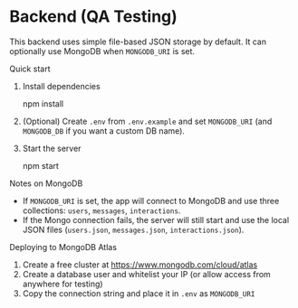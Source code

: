 # Backend (QA Testing)

This backend uses simple file-based JSON storage by default. It can optionally use MongoDB when `MONGODB_URI` is set.

Quick start

1. Install dependencies

   npm install

2. (Optional) Create `.env` from `.env.example` and set `MONGODB_URI` (and `MONGODB_DB` if you want a custom DB name).

3. Start the server

   npm start

Notes on MongoDB

- If `MONGODB_URI` is set, the app will connect to MongoDB and use three collections: `users`, `messages`, `interactions`.
- If the Mongo connection fails, the server will still start and use the local JSON files (`users.json`, `messages.json`, `interactions.json`).

Deploying to MongoDB Atlas

1. Create a free cluster at https://www.mongodb.com/cloud/atlas
2. Create a database user and whitelist your IP (or allow access from anywhere for testing)
3. Copy the connection string and place it in `.env` as `MONGODB_URI`
